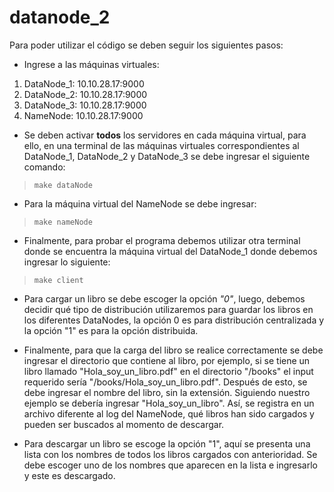 # datanode_2

Para poder utilizar el código se deben seguir los siguientes pasos:

- Ingrese a las máquinas virtuales:
1. DataNode_1: 10.10.28.17:9000
2. DataNode_2: 10.10.28.17:9000
3. DataNode_3: 10.10.28.17:9000 
4. NameNode: 10.10.28.17:9000

- Se deben activar **todos** los servidores en cada máquina virtual, para ello, en una terminal de las máquinas virtuales correspondientes al DataNode_1, DataNode_2 y DataNode_3 se debe ingresar el siguiente comando:

>`` make dataNode ``

- Para la máquina virtual del NameNode se debe ingresar:

>``make nameNode``

- Finalmente, para probar el programa debemos utilizar otra terminal donde se encuentra la máquina virtual del DataNode_1 donde debemos ingresar lo siguiente:

>``make client``

- Para cargar un libro se debe escoger la opción *"0"*, luego, debemos decidir qué tipo de distribución utilizaremos para guardar los libros en los diferentes DataNodes, la opción 0 es para distribución centralizada y la opción "1" es para la opción distribuida. 

- Finalmente, para que la carga del libro se realice correctamente se debe ingresar el directorio que contiene al libro, por ejemplo, si se tiene un libro llamado "Hola_soy_un_libro.pdf" en el directorio "/books" el input requerido sería "/books/Hola_soy_un_libro.pdf". Después de esto, se debe ingresar el nombre del libro, sin la extensión. Siguiendo nuestro ejemplo se debería ingresar "Hola_soy_un_libro". Así, se registra en un archivo diferente al log del NameNode, qué libros han sido cargados y pueden ser buscados al momento de descargar.

- Para descargar un libro se escoge la opción "1", aquí se presenta una lista con los nombres de todos los libros cargados con anterioridad.
Se debe escoger uno de los nombres que aparecen en la lista e ingresarlo y este es descargado.